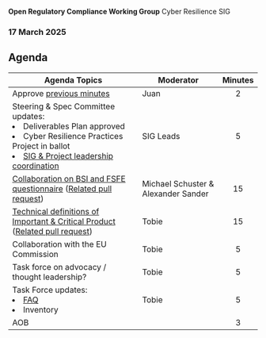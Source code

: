  **Open Regulatory Compliance Working Group** Cyber Resilience SIG

###  17 March 2025
##  Agenda
 Agenda Topics | Moderator | Minutes |
| ----- | ----- | :---: |
| Approve [previous minutes](https://github.com/orcwg/orcwg/pull/48) | Juan | 2 |
| Steering & Spec Committee updates:<li>Deliverables Plan approved<li>Cyber Resilience Practices Project in ballot<li>[SIG & Project leadership coordination](https://github.com/orcwg/orcwg/pull/55) | SIG Leads | 5 |
| [Collaboration on BSI and FSFE questionnaire](https://github.com/orcwg/cra-hub/tree/tobie-questionnaires/questionnaires#questionnaire-for-open-source-and-manufacturers) ([Related pull request](https://github.com/orcwg/cra-hub/pull/168)) | Michael Schuster & Alexander Sander| 15 | 
| [Technical definitions of Important & Critical Product](https://github.com/orcwg/cra-hub/blob/tobie-prod-reg/product-definitions/README.md#current-consultations) ([Related pull request](https://github.com/orcwg/cra-hub/pull/164))| Tobie | 15 | 
| Collaboration with the EU Commission | Tobie | 5 |
| Task force on advocacy / thought leadership? | Tobie | 5 |
| Task Force updates:<li>[FAQ](https://github.com/orgs/orcwg/projects/7/views/11)<li>Inventory | Tobie | 5 |
| AOB | | 3 |

